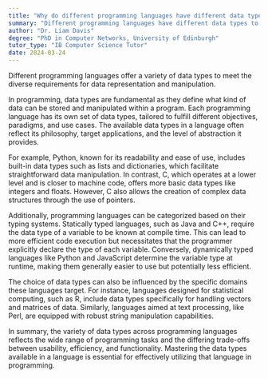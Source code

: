 ```yaml
---
title: "Why do different programming languages have different data types?"
summary: "Different programming languages have different data types to cater to the diverse needs of data representation and manipulation."
author: "Dr. Liam Davis"
degree: "PhD in Computer Networks, University of Edinburgh"
tutor_type: "IB Computer Science Tutor"
date: 2024-03-24
---
```


Different programming languages offer a variety of data types to meet the diverse requirements for data representation and manipulation.

In programming, data types are fundamental as they define what kind of data can be stored and manipulated within a program. Each programming language has its own set of data types, tailored to fulfill different objectives, paradigms, and use cases. The available data types in a language often reflect its philosophy, target applications, and the level of abstraction it provides.

For example, Python, known for its readability and ease of use, includes built-in data types such as lists and dictionaries, which facilitate straightforward data manipulation. In contrast, C, which operates at a lower level and is closer to machine code, offers more basic data types like integers and floats. However, C also allows the creation of complex data structures through the use of pointers.

Additionally, programming languages can be categorized based on their typing systems. Statically typed languages, such as Java and C++, require the data type of a variable to be known at compile time. This can lead to more efficient code execution but necessitates that the programmer explicitly declare the type of each variable. Conversely, dynamically typed languages like Python and JavaScript determine the variable type at runtime, making them generally easier to use but potentially less efficient.

The choice of data types can also be influenced by the specific domains these languages target. For instance, languages designed for statistical computing, such as R, include data types specifically for handling vectors and matrices of data. Similarly, languages aimed at text processing, like Perl, are equipped with robust string manipulation capabilities.

In summary, the variety of data types across programming languages reflects the wide range of programming tasks and the differing trade-offs between usability, efficiency, and functionality. Mastering the data types available in a language is essential for effectively utilizing that language in programming.
    